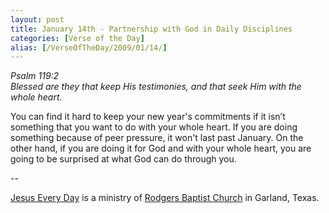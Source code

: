 ```yaml
---
layout: post
title: January 14th - Partnership with God in Daily Disciplines
categories: [Verse of the Day]
alias: [/VerseOfTheDay/2009/01/14/]
---
```


_Psalm 119:2  
Blessed are they that keep His testimonies, and that seek Him with
the whole heart._

You can find it hard to keep your new year's commitments if it
isn&rsquo;t something that you want to do with your whole heart. If
you are doing something because of peer pressure, it won't last past
January. On the other hand, if you are doing it for God and with your
whole heart, you are going to be surprised at what God can do through
you.

 --

<a href=http://jesuseveryday.net>Jesus Every Day</a> is a ministry of <a href=http://rodgersbaptist.net>Rodgers Baptist Church</a> in Garland, Texas.
